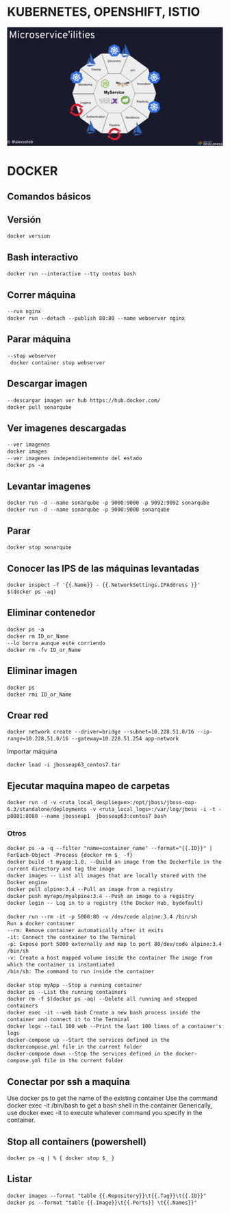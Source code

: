 # KUBERNETES, OPENSHIFT, ISTIO

![alt test](microservices.png)

# DOCKER

## Comandos básicos

Versión
---
```
docker version
```
Bash interactivo
---
```
docker run --interactive --tty centos bash
```
Correr máquina
---
```
--run nginx
docker run --detach --publish 80:80 --name webserver nginx
```
Parar máquina
---
```
--stop webserver
 docker container stop webserver
 ```
 Descargar imagen
 ---
 ```
--descargar imagen ver hub https://hub.docker.com/	
docker pull sonarqube
```
Ver imagenes descargadas
---
```
--ver imagenes 
docker images
--ver imagenes independientemente del estado
docker ps -a
```
Levantar imagenes
---
```
docker run -d --name sonarqube -p 9000:9000 -p 9092:9092 sonarqube
docker run -d --name sonarqube -p 9000:9000 sonarqube
```
Parar
---
```
docker stop sonarqube
```
Conocer las IPS de las máquinas levantadas
---
```
docker inspect -f '{{.Name}} - {{.NetworkSettings.IPAddress }}' $(docker ps -aq)
```
Eliminar contenedor
---
```
docker ps -a
docker rm ID_or_Name
--lo borra aunque esté corriendo
docker rm -fv ID_or_Name
```
Eliminar imagen
---
```
docker ps
docker rmi ID_or_Name
```
Crear red 
---
```
docker network create --driver=bridge --subnet=10.228.51.0/16 --ip-range=10.228.51.0/16 --gateway=10.228.51.254 app-network
```
Importar máquina
```
docker load -i jbosseap63_centos7.tar
```
Ejecutar maquina mapeo de carpetas
---
```
docker run -d -v <ruta_local_despliegue>:/opt/jboss/jboss-eap-6.3/standalone/deployments -v <ruta_local_logs>:/var/log/jboss -i -t -p8081:8080 --name jbosseap1  jbosseap63:centos7 bash
```

### Otros
```
docker ps -a -q --filter "name=container_name" --format="{{.ID}}" | ForEach-Object -Process {docker rm $_ -f}
docker build -t myapp:1.0. --Build an image from the Dockerfile in the current directory and tag the image
docker images -- List all images that are locally stored with the Docker engine
docker pull alpine:3.4 --Pull an image from a registry
docker push myrepo/myalpine:3.4 --Push an image to a registry
docker login -- Log in to a registry (the Docker Hub, bydefault)

docker run --rm -it -p 5000:80 -v /dev/code alpine:3.4 /bin/sh
Run a docker container
--rm: Remove container automatically after it exits
-it: Connect the container to the Terminal
-p: Expose port 5000 externally and map to port 80/dev/code alpine:3.4 /bin/sh
-v: Create a host mapped volume inside the container The image from which the container is instantiated
/bin/sh: The command to run inside the container

docker stop myApp --Stop a running container
docker ps --List the running containers
docker rm -f $(docker ps -aq) --Delete all running and stopped containers
docker exec -it --web bash Create a new bash process inside the container and connect it to the Terminal
docker logs --tail 100 web --Print the last 100 lines of a container's logs
docker-compose up --Start the services defined in the dockercompose.yml file in the current folder
docker-compose down --Stop the services defined in the docker-compose.yml file in the current folder
```
Conectar por ssh a maquina
---
Use docker ps to get the name of the existing container
Use the command docker exec -it <container name> /bin/bash to get a bash shell in the container
Generically, use docker exec -it <container name> <command> to execute whatever command you specify in the container.

## Stop all containers (powershell)
```
docker ps -q | % { docker stop $_ }
```
## Listar
```
docker images --format "table {{.Repository}}\t{{.Tag}}\t{{.ID}}"
docker ps --format "table {{.Image}}\t{{.Ports}} \t{{.Names}}"
```
